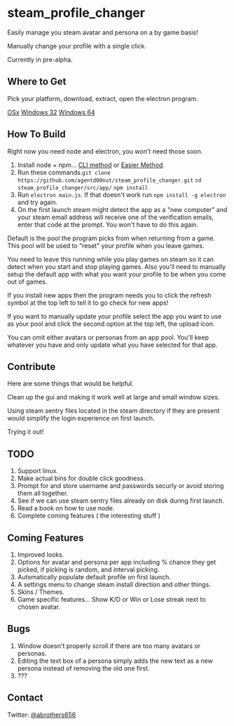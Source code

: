 # steam_profile_changer

Easily manage you steam avatar and persona on a by game basis!

Manually change your profile with a single click.

Currently in pre-alpha.

## Where to Get

Pick your platform, download, extract, open the electron program.

[OSx](https://my.cloudme.com/agentd00nut/steam_profile_changer-darwin-x64)
[Windows 32](https://my.cloudme.com/agentd00nut/steam_profile_changer-win32-ia32)
[Windows 64](https://my.cloudme.com/agentd00nut/steam_profile_changer-win32-x64)

## How To Build

Right now you need node and electron, you won't need those soon.

1. Install node + npm... [CLI method](https://nodejs.org/en/download/package-manager/) or [Easier Method](https://nodejs.org/en/download/).
2. Run these commands.`git clone https://github.com/agentd00nut/steam_profile_changer.git` `cd steam_profile_changer/src/app/` `npm install`
3. Run `electron main.js`.  If that doesn't work run `npm install -g electron` and try again.
4. On the first launch steam might detect the app as a "new computer" and your steam email address will receive one of the verification emails, enter that code at the prompt. You won't have to do this again.

Default is the pool the program picks from when returning from a game.  This pool will be used to "reset" your profile when you leave games.

You need to leave this running while you play games on steam so it can detect when you start and stop playing games.
Also you'll need to manually setup the default app with what you want your profile to be when you come out of games.

If you install new apps then the program needs you to click the refresh symbol at the top left to tell it to go check for new apps!

If you want to manually update your profile select the app you want to use as your pool and click the second option at the top left, the upload icon.

You can omit either avatars or personas from an app pool.  You'll keep whatever you have and only update what you have selected for that app.

## Contribute
Here are some things that would be helpful.

Clean up the gui and making it work well at large and small window sizes.

Using steam sentry files located in the steam directory if they are present would simplify the login experience on first launch.

Trying it out!

## TODO 
1. Support linux.  
2. Make actual bins for double click goodness.
3. Prompt for and store username and passwords securly or avoid storing them all together.
4. See if we can use steam sentry files already on disk during first launch.
5. Read a book on how to use node.
6. Complete coming features ( the interesting stuff )

## Coming Features
1. Improved looks.
2. Options for avatar and persona per app including % chance they get picked, if picking is random, and interval picking.
3. Automatically populate default profile on first launch.
4. A settings menu to change steam install direction and other things.
5. Skins / Themes.
6. Game specific features... Show K/D or Win or Lose streak next to chosen avatar.

## Bugs
1. Window doesn't properly scroll if there are too many avatars or personas.
2. Editing the text box of a persona simply adds the new text as a new persona instead of removing the old one first.
3. ???

## Contact
Twitter: [@abrothers656](https://twitter.com/abrothers656)

